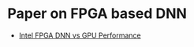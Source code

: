 # Paper on FPGA based DNN
- [Intel FPGA DNN vs GPU Performance](https://jaewoong.org/pubs/fpga17-next-generation-dnns.pdf)
